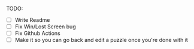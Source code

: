 TODO:
- [ ] Write Readme 
- [ ] Fix Win/Lost Screen bug
- [ ] Fix Github Actions
- [ ] Make it so you can go back and edit a puzzle once you're done with it
